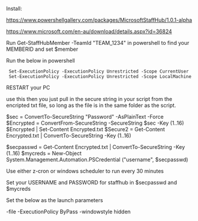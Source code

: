    Install:
  
   https://www.powershellgallery.com/packages/MicrosoftStaffHub/1.0.1-alpha
  
   https://www.microsoft.com/en-au/download/details.aspx?id=36824
  
   Run Get-StaffHubMember -TeamId "TEAM_1234" in powershell to find your MEMBERID and set $member
  
   Run the below in powershell 
  
     Set-ExecutionPolicy -ExecutionPolicy Unrestricted -Scope CurrentUser
     Set-ExecutionPolicy -ExecutionPolicy Unrestricted -Scope LocalMachine
  
   RESTART your PC
  
   use this then you just pull in the secure string in your script from the encripted txt file, so long as the file is in the same folder as the script.
  
   $sec = ConvertTo-SecureString "Password" -AsPlainText -Force
   $Encrypted = ConvertFrom-SecureString -SecureString $sec -Key (1..16)
   $Encrypted | Set-Content Encrypted.txt
   $Secure2 = Get-Content Encrypted.txt | ConvertTo-SecureString -Key (1..16) 
   
   $secpasswd = Get-Content Encrypted.txt | ConvertTo-SecureString -Key (1..16) 
   $mycreds = New-Object System.Management.Automation.PSCredential ("username", $secpasswd) 
  
   Use either z-cron or windows scheduler to run every 30 minutes
  
   Set your USERNAME and PASSWORD for staffhub in $secpasswd and $mycreds
  
   Set the below as the launch parameters
  
   -file -ExecutionPolicy ByPass -windowstyle hidden
